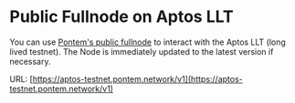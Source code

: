 # Public Fullnode on Aptos LLT

You can use [Pontem's public fullnode](https://aptos-testnet.pontem.network/v1) to interact with the Aptos LLT (long lived testnet). The Node is immediately updated to the latest version if necessary. 

URL:
[https://aptos-testnet.pontem.network/v1](https://aptos-testnet.pontem.network/v1)